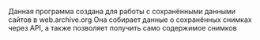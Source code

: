 Данная программа создана для работы с сохранёнными данными сайтов в web.archive.org
Она собирает данные о сохранённых снимках через API, а также позволяет получить само содержимое снимков
